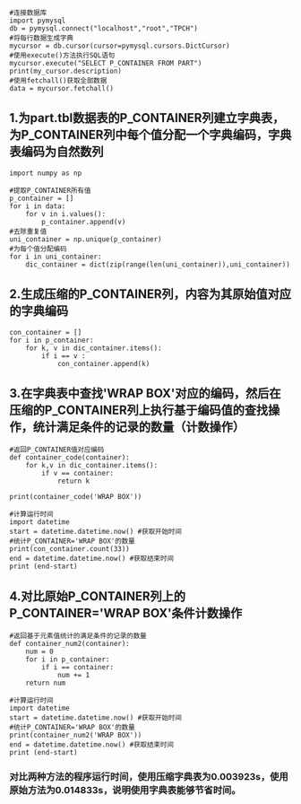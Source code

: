 ```{python}
#连接数据库
import pymysql
db = pymysql.connect("localhost","root","TPCH")
#将每行数据生成字典
mycursor = db.cursor(cursor=pymysql.cursors.DictCursor)  
#使用execute()方法执行SQL语句
mycursor.execute("SELECT P_CONTAINER FROM PART")
print(my_cursor.description)
#使用fetchall()获取全部数据
data = mycursor.fetchall()
```

## 1.为part.tbl数据表的P_CONTAINER列建立字典表，为P_CONTAINER列中每个值分配一个字典编码，字典表编码为自然数列


```{python}
import numpy as np

#提取P_CONTAINER所有值
p_container = []
for i in data:
    for v in i.values():
        p_container.append(v)        
#去除重复值
uni_container = np.unique(p_container)
#为每个值分配编码
for i in uni_container:
    dic_container = dict(zip(range(len(uni_container)),uni_container))
```

   
## 2.生成压缩的P_CONTAINER列，内容为其原始值对应的字典编码


```{python}
con_container = []
for i in p_container:
    for k, v in dic_container.items():
        if i == v :
            con_container.append(k)
```   
   
## 3.在字典表中查找'WRAP BOX'对应的编码，然后在压缩的P_CONTAINER列上执行基于编码值的查找操作，统计满足条件的记录的数量（计数操作）


```{python}
#返回P_CONTAINER值对应编码
def container_code(container):
    for k,v in dic_container.items():
        if v == container:
            return k

print(container_code('WRAP BOX'))
```
```{python}
#计算运行时间
import datetime
start = datetime.datetime.now() #获取开始时间
#统计P_CONTAINER='WRAP BOX'的数量
print(con_container.count(33))
end = datetime.datetime.now() #获取结束时间
print (end-start)
```


## 4.对比原始P_CONTAINER列上的P_CONTAINER='WRAP BOX'条件计数操作


```{python}
#返回基于元素值统计的满足条件的记录的数量
def container_num2(container):
    num = 0
    for i in p_container:
        if i == container:
            num += 1
    return num
```
```{python}
#计算运行时间
import datetime
start = datetime.datetime.now() #获取开始时间
#统计P_CONTAINER='WRAP BOX'的数量
print(container_num2('WRAP BOX'))
end = datetime.datetime.now() #获取结束时间
print (end-start)
```

### 对比两种方法的程序运行时间，使用压缩字典表为0.003923s，使用原始方法为0.014833s，说明使用字典表能够节省时间。
